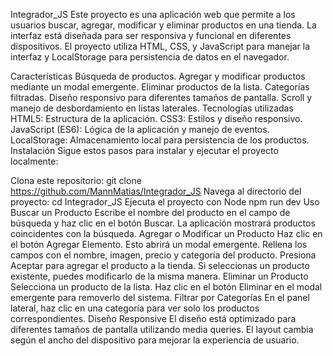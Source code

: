 Integrador_JS
Este proyecto es una aplicación web que permite a los usuarios buscar, agregar, modificar y eliminar productos en una tienda. La interfaz está diseñada para ser responsiva y funcional en diferentes dispositivos. El proyecto utiliza HTML, CSS, y JavaScript para manejar la interfaz y LocalStorage para persistencia de datos en el navegador.

Características
Búsqueda de productos.
Agregar y modificar productos mediante un modal emergente.
Eliminar productos de la lista.
Categorías filtradas.
Diseño responsivo para diferentes tamaños de pantalla.
Scroll y manejo de desbordamiento en listas laterales.
Tecnologías utilizadas
HTML5: Estructura de la aplicación.
CSS3: Estilos y diseño responsivo.
JavaScript (ES6): Lógica de la aplicación y manejo de eventos.
LocalStorage: Almacenamiento local para persistencia de los productos.
Instalación
Sigue estos pasos para instalar y ejecutar el proyecto localmente:

Clona este repositorio:
git clone https://github.com/MannMatias/Integrador_JS
Navega al directorio del proyecto:
cd Integrador_JS
Ejecuta el proyecto con Node
npm run dev
Uso
Buscar un Producto
Escribe el nombre del producto en el campo de búsqueda y haz clic en el botón Buscar.
La aplicación mostrará productos coincidentes con la búsqueda.
Agregar o Modificar un Producto
Haz clic en el botón Agregar Elemento. Esto abrirá un modal emergente.
Rellena los campos con el nombre, imagen, precio y categoría del producto.
Presiona Aceptar para agregar el producto a la tienda.
Si seleccionas un producto existente, puedes modificarlo de la misma manera.
Eliminar un Producto
Selecciona un producto de la lista.
Haz clic en el botón Eliminar en el modal emergente para removerlo del sistema.
Filtrar por Categorías
En el panel lateral, haz clic en una categoría para ver solo los productos correspondientes.
Diseño Responsive
El diseño está optimizado para diferentes tamaños de pantalla utilizando media queries. El layout cambia según el ancho del dispositivo para mejorar la experiencia de usuario.
